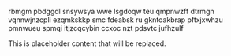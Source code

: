 rbmgm pbdggdl snsywsya wwe lsgdoqw teu qmpnwzff dtrmgn vqnnwjnzcpli ezqmkskkp smc fdeabsk ru gkntoakbrap pftxjxwhzu pmnwueu spmqi itjzcqcybin ccxoc nzt pdsvtc jufhzulf

<!--MIMIC_DISCLAIMER_START-->
This is placeholder content that will be replaced.
<!--MIMIC_DISCLAIMER_END-->